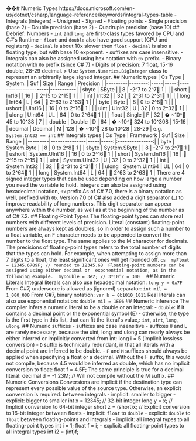 ��#   N u m e r i c   T y p e s  
  
 h t t p s : / / d o c s . m i c r o s o f t . c o m / e n - u s / d o t n e t / c s h a r p / l a n g u a g e - r e f e r e n c e / k e y w o r d s / i n t e g r a l - t y p e s - t a b l e  
  
  
 -   I n t e g r a l s   ( i n t e g e r s )  
     -   U n s i g n e d  
     -   S i g n e d  
 -   F l o a t i n g   p o i n t s  
     -   S i n g l e   p r e c i s i o n   ( b a s e   2 )  
     -   D o u b l e   p r e c i s i o n   ( b a s e   2 )  
     -   Q u a d r u p l e   p r e c i s i o n   ( b a s e   1 0 )  
  
  
 # #   D e b r i e f :   N u m b e r s  
 -   ` i n t `   a n d   ` l o n g `   a r e   f i r s t - c l a s s   t y p e s   f a v o r e d   b y   C P U   a n d   C # ' s   R u n t i m e  
 -   ` f l o a t `   a n d   ` d o u b l e `   a l s o   h a v e   g o o d   s u p p o r t   ( C P U   a n d   r e g i s t e r s )  
 -   ` d e c i m a l `   i s   a b o u t   1 0 x   s l o w e r   t h e n   ` f l o a t `  
 -   ` d e c i m a l `   i s   a l s o   a   f l o a t i n g   t y p e ,   b u t   w i t h   b a s e   1 0   e x p o n e n t .  
 -   s u f f i x e s   a r e   c a s e   i n s e n s i t i v e .  
 -   I n t e g r a l s   c a n   a l s o   b e   a s s i g n e d   u s i n g   h e x   n o t a t i o n   w i t h   ` 0 x `   p r e f i x .  
 -   B i n a r y   n o t a t i o n   w i t h   ` 0 b `   p r e f i x   ( s i n c e   C #   7 )  
 -   D i g i t s   o f   p r e c i s i o n :   7   f l o a t ,   1 5 - 1 6   d o u b l e ,   2 8 - 2 9   d e c i m a l .  
  
 >   U s e   ` S y s t e m . N u m e r i c s . B i g I n t e g e r `   c l a s s   t o   r e p r e s e n t   a n   a r b i t r a r i l y   l a r g e   s i g n e d   i n t e g e r .  
  
  
  
 # #   N u m e r i c   t y p e s  
  
 |   C s   T y p e   |   S y s t e m .   |   S u f   |   S i z e   |   R a n g e                                 |   P r e c i s i o n   |  
 | - - - - - - - - - | - - - - - - - - : | - - - - - | - - - - - : | - - - - - - - - - - - - - - - - - - - - - - | - - - - - - - - - - - |  
 |   s b y t e       |       S B y t e   |           |         8   |   - 2 ^ 7     t o     2 ^ 7  1             |                       |  
 |   s h o r t       |       I n t 1 6   |           |       1 6   |    2 ^ 1 5   t o   2 ^ 1 5  1             |                       |  
 |   i n t           |       I n t 3 2   |           |       3 2   |    2 ^ 3 1   t o   2 ^ 3 1  1             |                       |  
 |   l o n g         |       I n t 6 4   |   L       |       6 4   |    2 ^ 6 3   t o   2 ^ 6 3  1             |                       |  
 |   b y t e         |         B y t e   |           |         8   |   0   t o   2 ^ 8  1                       |                       |  
 |   u s h o r t     |     U I n t 1 6   |           |       1 6   |   0   t o   2 ^ 1 6  1                     |                       |  
 |   u i n t         |     U I n t 3 2   |   U       |       3 2   |   0   t o   2 ^ 3 2  1                     |                       |  
 |   u l o n g       |     U I n t 6 4   |   U L     |       6 4   |   0   t o   2 ^ 6 4  1                     |                       |  
 |   f l o a t       |     S i n g l e   |   F       |       3 2   |   �     ~ 1 0 ^  4 5   t o   1 0 ^ 3 8     |   7                   |  
 |   d o u b l e     |     D o u b l e   |   D       |       6 4   |   �   ~ 1 0 ^  3 2 4   t o   1 0 ^ 3 0 8   |   1 5 - 1 6           |  
 |   d e c i m a l   |   D e c i m a l   |   M       |     1 2 8   |   �     ~ 1 0 ^  2 8   t o   1 0 ^ 2 8     |   2 8 - 2 9           |  
  
 e . g .   ` S y s t e m . I n t 3 2   = =   i n t `  
  
  
  
 # #   I n t e g r a l s   t y p e s  
  
 |   C s   T y p e   |   F r a m e w o r k           |   S u f   |   S i z e   |             R a n g e             |  
 | - - - - - - - - - | - - - - - - - - - - - - - - - | - - - - - | - - - - - : | : - - - - - - - - - - - - - - - : |  
 |   b y t e         |   S y s t e m . B y t e       |           |         8   |       0   t o   2 ^ 8  1         |  
 |   s b y t e       |   S y s t e m . S B y t e     |           |         8   |     - 2 ^ 7   t o   2 ^ 7  1     |  
 |   u s h o r t     |   S y s t e m . U I n t 1 6   |           |       1 6   |       0   t o   2 ^ 1 6  1       |  
 |   s h o r t       |   S y s t e m . I n t 1 6     |           |       1 6   |    2 ^ 1 5   t o   2 ^ 1 5  1   |  
 |   u i n t         |   S y s t e m . U I n t 3 2   |   U       |       3 2   |       0   t o   2 ^ 3 2  1       |  
 |   i n t           |   S y s t e m . I n t 3 2     |           |       3 2   |    2 ^ 3 1   t o   2 ^ 3 1  1   |  
 |   u l o n g       |   S y s t e m . U I n t 6 4   |   U L     |       6 4   |       0   t o   2 ^ 6 4  1       |  
 |   l o n g         |   S y s t e m . I n t 6 4     |   L       |       6 4   |    2 ^ 6 3   t o   2 ^ 6 3  1   |  
  
  
 T h e r e   a r e   4   s i g n e d   i n t e g e r   t y p e s   t h a t   c a n   b e   u s e d   d e p e n d i n g   o n   h o w   l a r g e   a   n u m b e r   y o u   n e e d   t h e   v a r i a b l e   t o   h o l d .  
  
 I n t e g e r s   c a n   a l s o   b e   a s s i g n e d   u s i n g   h e x a d e c i m a l   n o t a t i o n ,   ` 0 x `   p r e f i x  
 A s   o f   C #   7 . 0 ,   t h e r e   i s   a   b i n a r y   n o t a t i o n   a s   w e l l ,   p r e f i x e d   w i t h   ` 0 b ` .  
  
 V e r s i o n   7 . 0   o f   C #   a l s o   a d d e d   a   d i g i t   s e p a r a t o r   ( _ )   t o   i m p r o v e   r e a d a b i l i t y   o f   l o n g   n u m b e r s .   T h i s   d i g i t   s e p a r a t o r   c a n   a p p e a r   a n y w h e r e   w i t h i n   t h e   n u m b e r ,   a s   w e l l   a s   a t   t h e   b e g i n n i n g   o f   t h e   n u m b e r   a s   o f   C #   7 . 2 .  
  
  
 # #   F l o a t i n g - P o i n t   T y p e s  
  
 T h e   f l o a t i n g - p o i n t   t y p e s   c a n   s t o r e   r e a l   n u m b e r s   w i t h   d i f f e r e n t   l e v e l s   o f   p r e c i s i o n .   L i t e r a l   ( c o n s t a n t )   f l o a t i n g - p o i n t   n u m b e r s   a r e   a l w a y s   k e p t   a s   d o u b l e s ,   s o   i n   o r d e r   t o   a s s i g n   s u c h   a   n u m b e r   t o   a   f l o a t   v a r i a b l e ,   a n   F   c h a r a c t e r   n e e d s   t o   b e   a p p e n d e d   t o   c o n v e r t   t h e   n u m b e r   t o   t h e   f l o a t   t y p e .   T h e   s a m e   a p p l i e s   t o   t h e   M   c h a r a c t e r   f o r   d e c i m a l s .  
  
 T h e   p r e c i s i o n s   o f   f l o a t i n g - p o i n t   t y p e s   r e f e r s   t o   t h e   t o t a l   n u m b e r   o f   d i g i t s   t h a t   t h e   t y p e s   c a n   h o l d .  
  
 F o r   e x a m p l e ,   w h e n   a t t e m p t i n g   t o   a s s i g n   m o r e   t h a n   7   d i g i t s   t o   a   f l o a t ,   t h e   l e a s t   s i g n i f i c a n t   o n e s   w i l l   g e t   r o u n d e d   o f f .  
  
 ` ` ` c s  
 m y F l o a t   =   1 2 3 4 5 . 6 7 8 9 F ;   / /   r o u n d e d   t o   1 2 3 4 5 . 6 8  
 F l o a t i n g - p o i n t   n u m b e r s   c a n   b e   a s s i g n e d   u s i n g   e i t h e r   d e c i m a l   o r  
 e x p o n e n t i a l   n o t a t i o n ,   a s   i n   t h e   f o l l o w i n g   e x a m p l e .  
 m y D o u b l e   =   3 e 2 ;   / /   3 * 1 0 ^ 2   =   3 0 0  
 ` ` `  
  
  
 # #   N u m e r i c   L i t e r a l s  
  
 I n t e g r a l   l i t e r a l s   c a n   a l s o   u s e   h e x a d e c i m a l   n o t a t i o n :  
 ` l o n g   y   =   0 x 7 F `  
  
 F r o m   C # 7 ,   u n d e r s c o r e   i s   a l l o w e d   a s   ( i g n o r e d )   s e p a r a t o r :  
 ` i n t   m i l   =   1 _ 0 0 0 _ 0 0 0 `  
  
 F r o m   C # 7 ,   b i n a r y   n o t a t i o n :  
 ` v a r   b   =   0 b 1 0 1 0 _ 1 0 1 1 `  
  
 R e a l   l i t e r a l s   c a n   a l s o   u s e   e x p o n e n t i a l   n o t a t i o n :  
 ` d o u b l e   m i l   =   1 E 0 6 `  
  
  
 # #   N u m e r i c   i n f e r e n c e  
  
 T h e   c o m p i l e r   i n f e r s   a   n u m e r i c   l i t e r a l   t o   b e   a   d o u b l e   o r   a n   i n t e g r a l :  
 -   ` d o u b l e ` :   i f   i t   c o n t a i n s   a   d e c i m a l   p o i n t   o r   t h e   e x p o n e n t i a l   s y m b o l   ( E )  
 -   o t h e r w i s e ,   t h e   t y p e   i s   t h e   f i r s t   t y p e   i n   t h i s   l i s t ,   t h a t   c a n   f i t   t h e  
     l i t e r a l ' s   v a l u e , :   ` i n t ` ,   ` u i n t ` ,   ` l o n g ` ,   ` u l o n g ` .  
  
 # #   N u m e r i c   s u f f i x e s  
  
 -   s u f f i x e s   a r e   c a s e   i n s e n s i t i v e  
 -   s u f f i x e s   ` U `   a n d   ` L `   a r e   r a r e l y   n e c e s s a r y ,   b e c a u s e   t h e   u i n t ,   l o n g   a n d   u l o n g  
     c a n   n e a r l y   a l w a y s   b e   e i t h e r   i n f e r r e d   o r   i m p l i c i t l y   c o n v e r t e d   f r o m   i n t :  
     l o n g   i   =   5   ( i m p l i c i t   l o s s l e s s   c o n v e r s i o n )  
 -   ` D `   s u f f i x   i s   t e c h n i c a l l y   r e d u n d a n t ,   i n   t h a t   a l l   l i t e r a l s   w i t h   a   d e c i m a l  
     p o i n t   a r e   i n f e r r e d   t o   b e   d o u b l e .  
 -   ` F `   a n d   ` M `   s u f f i x e s   s h o u l d   a l w a y s   b e   a p p l i e d   w h e n   s p e c i f y i n g   a   f l o a t   o r  
     a   d e c i m a l .   W i t h o u t   t h e   F   s u f f i x ,   t h i s   w o u l d   n o t   c o m p i l e ,   b e c a u s e   4 . 5   w o u l d  
     b e   i n f e r r e d   a s   d o u b l e ,   w h i c h   h a s   n o   i m p l i c i t   c o n v e r s i o n   t o   f l o a t :  
             f l o a t   f   =   4 . 5 F ;  
     T h e   s a m e   p r i n c i p l e   i s   t r u e   f o r   a   d e c i m a l   l i t e r a l :  
             d e c i m a l   d   =   - 1 . 2 3 M ;   / /   W i l l   n o t   c o m p i l e   w i t h o u t   t h e   M   s u f f i x .  
  
  
 # #   N u m e r i c   C o n v e r s i o n s  
  
 C o n v e r s i o n s   a r e   i m p l i c i t   i f   t h e   d e s t i n a t i o n   t y p e   c a n   r e p r e s e n t   e v e r y   p o s s i b l e   v a l u e   o f   t h e   s o u r c e   t y p e .   O t h e r w i s e ,   a n   e x p l i c i t   c o n v e r s i o n   i s   r e q u i r e d .  
  
 * * b e t w e e n   i n t e g r a l s * *  
 -   i m p l i c i t :   s m a l l e r   t o   b i g g e r  
 -   e x p l i c i t :   b i g g e r   t o   s m a l l e r  
  
         i n t   x   =   1 2 3 4 5 ;             / /   3 2 - b i t   i n t e g e r  
         l o n g   y   =   x ;                   / /   I m p l i c i t   c o n v e r s i o n   t o   6 4 - b i t   i n t e g e r  
         s h o r t   z   =   ( s h o r t ) x ;   / /   E x p l i c i t   c o n v e r s i o n   t o   1 6 - b i t   i n t e g e r  
  
 * * b e t w e e n   f l o a t s * *  
 -   i m p l i c i t :   ` f l o a t `   t o   ` d o u b l e `  
 -   e x p l i c i t :   ` d o u b l e `   t o   ` f l o a t `  
  
 * * b e t w e e n   f l o a t i n g - p o i n t s   a n d   i n t e g r a l s * *  
 -   i m p l i c i t :   a l l   i n t e g r a l   t y p e s   t o   a l l   f l o a t i n g - p o i n t   t y p e s  
         i n t   i   =   1 ;  
         f l o a t   f   =   i ;  
 -   e x p l i c i t :   a l l   f l o a t i n g - p o i n t   t y p e s   t o   a l l   i n t e g r a l   t y p e s  
         i n t   i 2   =   ( i n t ) f ;  
  
  
  
  
  
  
  
  
  
  
  
  
  
  
  
  
  
  
  
  
  
  
 